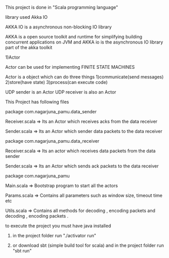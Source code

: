 
This project is done in "Scala programming language"

library used Akka IO 

AKKA IO is a asynchronous non-blocking IO library 

AKKA is a open source toolkit and runtime for simplifying building concurrent applications on JVM and AKKA io is the asynchronous IO library part of the akka toolkit

1)Actor 

Actor can be used for implementing FINITE STATE MACHINES

Actor is a object which can do three things
1)communicate(send messages)
2)store(have state)
3)process(can execute code)

UDP sender is an Actor 
UDP receiver is also an Actor



This Project has following files

package com.nagarjuna_pamu.data_sender

Receiver.scala => Its an Actor which receives acks from the data receiver

Sender.scala => Its an Actor which sender data packets to the data receiver

package com.nagarjuna_pamu.data_receiver

Receiver.scala => Its an actor which receives data packets from the data sender

Sender.scala => Its an Actor which sends ack packets to the data receiver


package com.nagarjuna_pamu

Main.scala => Bootstrap program to start all the actors

Params.scala => Contains all parameters such as window size, timeout time etc

Utils.scala => Contains all methods for decoding , encoding packets and decoding , encoding packets .

to execute the project you must have java installed 

1) in the project folder run "./activator run"

2) or download sbt (simple build tool for scala) and in the project folder run "sbt run"